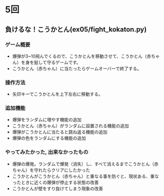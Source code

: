 # 5回
## 負けるな！こうかとん(ex05/fight_kokaton.py)
### ゲーム概要
* 爆弾が3~10飛んでくるので、こうかとんを移動させて、こうかとん（赤ちゃん）を身を挺して守るゲームです。
* こうかとん（赤ちゃん）に当たったらゲームオーバーで終了する。
### 操作方法
* 矢印キーでこうかとんを上下左右に移動する。
### 追加機能
* 爆弾をランダムに増やす機能の追加
* こうかとん（赤ちゃん）がランダムに設置される機能の追加
* 爆弾がこうかとんに当たると跳ね返る機能の追加
* 爆弾の色をランダムにする機能の追加
### やってみたかった, 出来なかったもの
* 爆弾の爆発。ランダムで爆発（消失）し、すべて消えるまでこうかとん（赤ちゃん）を守れたらクリアにしたかった
* こうかとんがこうかとん（赤ちゃん）と重なる事を防ぐと、現状ある、重なったときに近くの爆弾が停止する状態の改善
* こうかとんが壁をすり抜けてしまう現象の改善